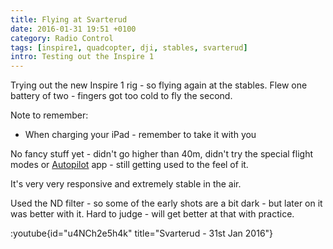 ```yaml
---
title: Flying at Svarterud
date: 2016-01-31 19:51 +0100
category: Radio Control
tags: [inspire1, quadcopter, dji, stables, svarterud]
intro: Testing out the Inspire 1
---
```


Trying out the new Inspire 1 rig - so flying again at the stables. Flew one battery of two - fingers got too cold to fly the second.

Note to remember:

- When charging your iPad - remember to take it with you

No fancy stuff yet - didn't go higher than 40m, didn't try the special flight modes or [Autopilot](https://autoflightlogic.com/autopilot) app - still getting used to the feel of it.

It's very very responsive and extremely stable in the air.

Used the ND filter - so some of the early shots are a bit dark - but later on it was better with it. Hard to judge - will get better at that with practice.

:youtube{id="u4NCh2e5h4k" title="Svarterud - 31st Jan 2016"}
